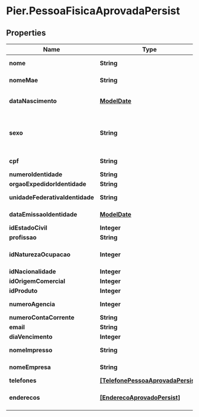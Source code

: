 # Pier.PessoaFisicaAprovadaPersist

## Properties
Name | Type | Description | Notes
------------ | ------------- | ------------- | -------------
**nome** | **String** | Apresenta o nome completo da pessoa fisica. | 
**nomeMae** | **String** | Apresenta o nome da m\u00C3\u00A3e da pessoa fisica | [optional] 
**dataNascimento** | [**ModelDate**](ModelDate.md) | Data de Nascimento da Pessoa. Essa data deve ser informada no formato aaaa-MM-dd. | [optional] 
**sexo** | **String** | C\u00C3\u00B3digo de identifica\u00C3\u00A7\u00C3\u00A3o do sexo da Pessoa, quando PF, sendo: (\&quot;M\&quot;: Masculino), (\&quot;F\&quot;: Feminino). | [optional] 
**cpf** | **String** | N\u00C3\u00BAmero do Cadastro de Pessoa Fisica (CPF) | 
**numeroIdentidade** | **String** | N\u00C3\u00BAmero da Identidade | [optional] 
**orgaoExpedidorIdentidade** | **String** | Org\u00C3\u00A3o expedidor do RG. | [optional] 
**unidadeFederativaIdentidade** | **String** | Sigla da Unidade Federativa de onde foi expedido a Identidade | [optional] 
**dataEmissaoIdentidade** | [**ModelDate**](ModelDate.md) | Data emiss\u00C3\u00A3o da identidade no formato aaaa-MM-dd | [optional] 
**idEstadoCivil** | **Integer** | Id Estado civil da pessoa fisica | [optional] 
**profissao** | **String** | Profiss\u00C3\u00A3o da pessoa fisica | [optional] 
**idNaturezaOcupacao** | **Integer** | Id Natureza Ocupa\u00C3\u00A7\u00C3\u00A3o da pessoa fisica | [optional] 
**idNacionalidade** | **Integer** | Id Nacionalidade da pessoa fisica | [optional] 
**idOrigemComercial** | **Integer** | Id da origem comercial | 
**idProduto** | **Integer** | Id do produto | 
**numeroAgencia** | **Integer** | N\u00C3\u00BAmero da ag\u00C3\u00AAncia. | [optional] 
**numeroContaCorrente** | **String** | N\u00C3\u00BAmero da conta corrente. | [optional] 
**email** | **String** | Email da pessoa fisica | [optional] 
**diaVencimento** | **Integer** | Dia vencimento | 
**nomeImpresso** | **String** | Nome que deve ser impresso no cart\u00C3\u00A3o | [optional] 
**nomeEmpresa** | **String** | Nome que deve ser impresso no cart\u00C3\u00A3o | [optional] 
**telefones** | [**[TelefonePessoaAprovadaPersist]**](TelefonePessoaAprovadaPersist.md) | Apresenta os telefones da empresa | [optional] 
**enderecos** | [**[EnderecoAprovadoPersist]**](EnderecoAprovadoPersist.md) | Pode ser informado os seguintes tipos de endere\u00C3\u00A7o: Residencial, Comercial, e Outros | 


